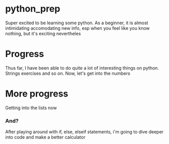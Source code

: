 # python_prep

Super excited to be learning some python. As a beginner, it is almost intimidating accomodating new info, esp when you feel like you know nothing, but it's exciting nevertheles

# Progress
Thus far, I have been able to do quite a lot of interesting things on python. Strings exercises and  so on. Now, let's get into the numbers

# More progress
Getting into the lists now
### And?
After playing around with if, else, elseif statements, i'm going to dive deeper into code and make a better calculator
